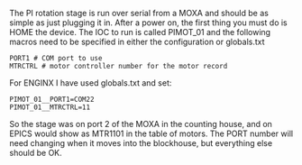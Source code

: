The PI rotation stage is run over serial from a MOXA and should be as simple as just plugging it in. After a power on, the first thing you must do is HOME the device. The IOC to run is called PIMOT_01 and the following macros need to be specified in either the configuration or globals.txt  

```
PORT1 # COM port to use
MTRCTRL # motor controller number for the motor record
```

For ENGINX I have used globals.txt and set:

```
PIMOT_01__PORT1=COM22
PIMOT_01__MTRCTRL=11
```

So the stage was on port 2 of the MOXA in the counting house, and on EPICS would show as MTR1101 in the table of motors. The PORT number will need changing when it moves into the blockhouse, but everything else should be OK. 

 